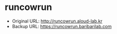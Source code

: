 # runcowrun

- Original URL: http://runcowrun.aloud-lab.kr
- Backup URL: https://runcowrun.baribarilab.com
